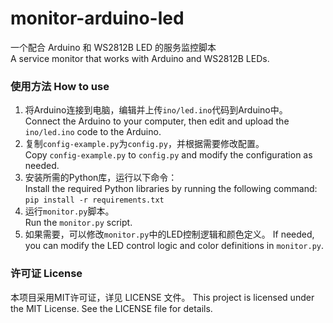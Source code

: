 # monitor-arduino-led
一个配合 Arduino 和 WS2812B LED 的服务监控脚本  
A service monitor that works with Arduino and WS2812B LEDs.

### 使用方法 How to use
1. 将Arduino连接到电脑，编辑并上传`ino/led.ino`代码到Arduino中。  
   Connect the Arduino to your computer, then edit and upload the `ino/led.ino` code to the Arduino.
2. 复制`config-example.py`为`config.py`，并根据需要修改配置。  
   Copy `config-example.py` to `config.py` and modify the configuration as needed.
3. 安装所需的Python库，运行以下命令：  
   Install the required Python libraries by running the following command:  
   `pip install -r requirements.txt`
4. 运行`monitor.py`脚本。  
   Run the `monitor.py` script.
5. 如果需要，可以修改`monitor.py`中的LED控制逻辑和颜色定义。
   If needed, you can modify the LED control logic and color definitions in `monitor.py`.

### 许可证 License
本项目采用MIT许可证，详见 LICENSE 文件。
This project is licensed under the MIT License. See the LICENSE file for details.

